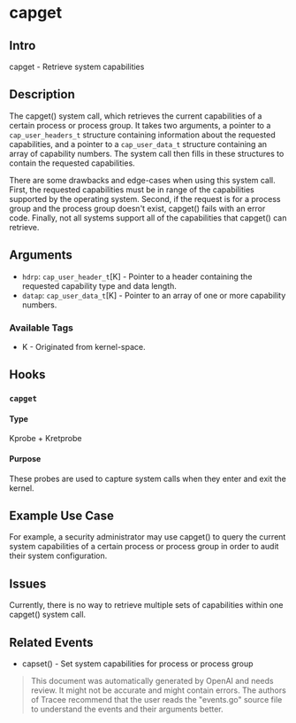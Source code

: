 
# capget

## Intro
capget - Retrieve system capabilities

## Description
The capget() system call, which retrieves the current capabilities of a certain
process or process group. It takes two arguments, a pointer to a `cap_user_headers_t`
structure containing information about the requested capabilities, and a pointer
to a `cap_user_data_t` structure containing an array of capability numbers.
The system call then fills in these structures to contain the requested
capabilities.

There are some drawbacks and edge-cases when using this system call. First, the 
requested capabilities must be in range of the capabilities supported by the
operating system. Second, if the request is for a process group and the process
group doesn't exist, capget() fails with an error code. Finally, not all
systems support all of the capabilities that capget() can retrieve.

## Arguments
* `hdrp`: `cap_user_header_t`[K] - Pointer to a header containing the requested capability type and data length.
* `datap`: `cap_user_data_t`[K] - Pointer to an array of one or more capability numbers.

### Available Tags
* K - Originated from kernel-space.

## Hooks
### `capget` 
#### Type 
Kprobe + Kretprobe
#### Purpose
These probes are used to capture system calls when they enter and exit the kernel.

## Example Use Case
For example, a security administrator may use capget() to query the current system
capabilities of a certain process or process group in order to audit their system
configuration. 

## Issues
Currently, there is no way to retrieve multiple sets of capabilities within one
capget() system call.

## Related Events
* capset() - Set system capabilities for process or process group

> This document was automatically generated by OpenAI and needs review. It might
> not be accurate and might contain errors. The authors of Tracee recommend that
> the user reads the "events.go" source file to understand the events and their
> arguments better.
